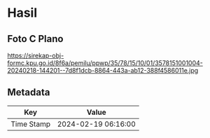 # Hasil

## Foto C Plano

https://sirekap-obj-formc.kpu.go.id/8f6a/pemilu/ppwp/35/78/15/10/01/3578151001004-20240218-144201--7d8f1dcb-8864-443a-ab12-388f4586011e.jpg


## Metadata

| Key        | Value               |
| ---------- | ------------------- |
| Time Stamp | 2024-02-19 06:16:00 |



